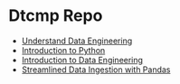 # Dtcmp Repo

- [Understand Data Engineering](./understand_data_engineering/)
- [Introduction to Python](./introduction_to_python/)
- [Introduction to Data Engineering](./introduction_to_data_engineering/)
- [Streamlined Data Ingestion with Pandas](./streamlined_data_ingestion_with_pandas/)